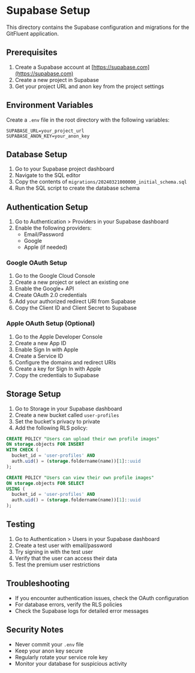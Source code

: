 # Supabase Setup

This directory contains the Supabase configuration and migrations for the GitFluent application.

## Prerequisites

1. Create a Supabase account at [https://supabase.com](https://supabase.com)
2. Create a new project in Supabase
3. Get your project URL and anon key from the project settings

## Environment Variables

Create a `.env` file in the root directory with the following variables:

```env
SUPABASE_URL=your_project_url
SUPABASE_ANON_KEY=your_anon_key
```

## Database Setup

1. Go to your Supabase project dashboard
2. Navigate to the SQL editor
3. Copy the contents of `migrations/20240321000000_initial_schema.sql`
4. Run the SQL script to create the database schema

## Authentication Setup

1. Go to Authentication > Providers in your Supabase dashboard
2. Enable the following providers:
   - Email/Password
   - Google
   - Apple (if needed)

### Google OAuth Setup

1. Go to the Google Cloud Console
2. Create a new project or select an existing one
3. Enable the Google+ API
4. Create OAuth 2.0 credentials
5. Add your authorized redirect URI from Supabase
6. Copy the Client ID and Client Secret to Supabase

### Apple OAuth Setup (Optional)

1. Go to the Apple Developer Console
2. Create a new App ID
3. Enable Sign In with Apple
4. Create a Service ID
5. Configure the domains and redirect URIs
6. Create a key for Sign In with Apple
7. Copy the credentials to Supabase

## Storage Setup

1. Go to Storage in your Supabase dashboard
2. Create a new bucket called `user-profiles`
3. Set the bucket's privacy to private
4. Add the following RLS policy:

```sql
CREATE POLICY "Users can upload their own profile images"
ON storage.objects FOR INSERT
WITH CHECK (
  bucket_id = 'user-profiles' AND
  auth.uid() = (storage.foldername(name))[1]::uuid
);

CREATE POLICY "Users can view their own profile images"
ON storage.objects FOR SELECT
USING (
  bucket_id = 'user-profiles' AND
  auth.uid() = (storage.foldername(name))[1]::uuid
);
```

## Testing

1. Go to Authentication > Users in your Supabase dashboard
2. Create a test user with email/password
3. Try signing in with the test user
4. Verify that the user can access their data
5. Test the premium user restrictions

## Troubleshooting

- If you encounter authentication issues, check the OAuth configuration
- For database errors, verify the RLS policies
- Check the Supabase logs for detailed error messages

## Security Notes

- Never commit your `.env` file
- Keep your anon key secure
- Regularly rotate your service role key
- Monitor your database for suspicious activity 